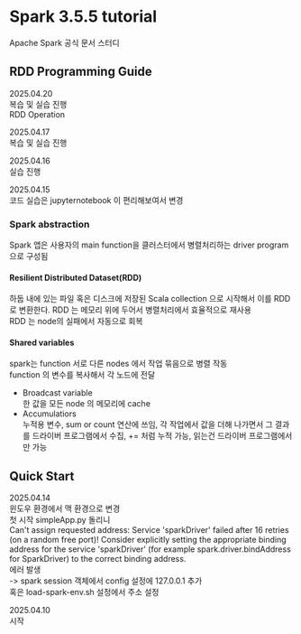 # Spark 3.5.5 tutorial
Apache Spark 공식 문서 스터디

## RDD Programming Guide
2025.04.20  
복습 및 실습 진행  
RDD Operation  

2025.04.17  
복습 및 실습 진행
  
2025.04.16  
실습 진행  

2025.04.15  
코드 실습은 jupyternotebook 이 편리해보여서 변경  
### Spark abstraction
Spark 앱은 사용자의 main function을 클러스터에서 병렬처리하는 driver program 으로 구성됨  
#### Resilient Distributed Dataset(RDD)
하둡 내에 있는 파일 혹은 디스크에 저장된 Scala collection 으로 시작해서 이를 RDD로 변환한다.
RDD 는 메모리 위에 두어서 병렬처리에서 효율적으로 재사용  
RDD 는 node의 실패에서 자동으로 회복
#### Shared variables
spark는 function 서로 다른 nodes 에서 작업 묶음으로 병렬 작동  
function 의 변수를 복사해서 각 노드에 전달  
- Broadcast variable  
한 값을 모든 node 의 메모리에 cache  
- Accumulatiors  
누적용 변수, sum or count 연산에 쓰임, 각 작업에서 값을 더해 나가면서 그 결과를 드라이버 프로그램에서 수집, += 처럼 누적 가능, 읽는건 드라이버 프로그램에서만 가능

## Quick Start
2025.04.14  
윈도우 환경에서 맥 환경으로 변경  
첫 시작 simpleApp.py 돌리니  
Can't assign requested address: Service 'sparkDriver' failed after 16 retries (on a random free port)! Consider explicitly setting the appropriate binding address for the service 'sparkDriver' (for example spark.driver.bindAddress for SparkDriver) to the correct binding address.  
에러 발생   
-> spark session 객체에서 config 설정에 127.0.0.1 추가  
혹은 load-spark-env.sh 설정에서 주소 설정

2025.04.10  
시작
